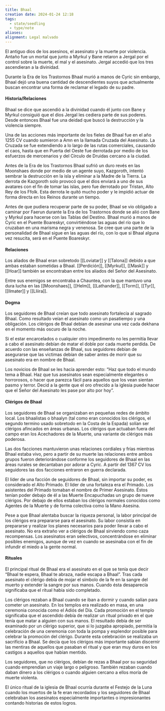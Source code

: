 ```yaml
---
title: Bhaal
creation date: 2024-01-24 12:18
tags:
  - state/seedling
  - type/note
aliases: 
alignment: Legal malvado
---
```

El antiguo dios de los asesinos, el asesinato y la muerte por violencia. Antaño fue un mortal que junto a Myrkul y Bane retaron a Jergal por el control sobre la muerte, el mal y el asesinato. Jergal accedió que los tres ascendieran a la divinidad.

Durante la Era de los Trastornos Bhaal murió a manos de Cyric sin embargo, Bhaal dejó una buena cantidad de descendientes suyos que actualmente buscan encontrar una forma de reclamar el legado de su padre.

#### Historia/Relaciones

Bhaal se dice que ascendió a la divinidad cuando él junto con Bane y Myrkul consiguió que el dios Jergal les cediera parte de sus poderes. Desde entonces Bhaal fue una deidad que buscó la destrucción y la violencia siempre.

Una de las acciones más importante de los fieles de Bhaal fue en el año 1255 CV cuando sumieron a Amn en la llamada Cruzada del Asesinato. La Cruzada se fue extendiendo a lo largo de las rutas comerciales, causando el caos, hasta que en Puerta del Oeste fue derrotada por medio de los esfuerzos de mercenarios y del Círculo de Druidas cercano a la ciudad.

Antes de la Era de los Trastornos Bhaal sufrió un duro revés en las Moonshaes donde por medio de un agente suyo, Kazgoroth, intentó sembrar la destrucción en la isla y eliminar a la Madre de la Tierra. La derrota de Kazgoroth solo provocó que el dios enviará a uno de sus avatares con el fin de tomar las islas, pero fue derrotado por Tristan, Alto Rey de los Ffolk. Esta derrota le quitó mucho poder y le impidió actuar de forma directa en los Reinos durante un tiempo.

Antes de que pudiera recuperar parte de su poder, Bhaal se vio obligado a caminar por Faerun durante la Era de los Trastornos donde se alió con Bane y Myrkul para hacerse con las Tablas del Destino. Bhaal murió a manos de Cyric en el Puente Boareskyr, convirtiéndose las aguas del río que lo cruzaban en una marisma negra y venenosa. Se cree que una parte de la personalidad de Bhaal sigue en las aguas del río, con lo que si Bhaal alguna vez resucita, será en el Puente Boareskyr.
#### Relaciones

Los aliados de Bhaal eran sobretodo [[Loviatar]] y [[Talona]] debido a que ambas estaban sometidas a Bhaal. [[Perdición]], [[Myrkul]], [[Mask]] y [[Hoar]] también se encontraban entre los aliados del Señor del Asesinato.

Entre sus enemigos se encontraba a Chauntea, con la que mantuvo una dura lucha en las [[Moonshaes]], [[Helm]], [[Lathander]], [[Torm]], [[Tyr]], [[Ilmater]] y [[Lliira]].

#### Dogma

Los seguidores de Bhaal creían que todo asesinato fortalecía al sagrado Bhaal. Como resultado veían el asesinato como un pasatiempo y una obligación. Los clérigos de Bhaal debían de asesinar una vez cada dekhana en el momento más oscuro de la noche.

Si el estar encarcelados o cualquier otro impedimento no les permitía llevar a cabo el asesinato debían de matar el doble por cada muerte perdida. De acuerdo con las enseñanzas de Bhaal, sus seguidores debían de asegurarse que las victimas debían de saber antes de morir que su asesinato era en nombre de Bhaal.

Los novicios de Bhaal se les hacía aprender esto: “Haz que todo el mundo tema a Bhaal. Haz que tus asesinatos sean especialmente elegantes o horrorosos, o hacer que parezca fácil para aquellos que los vean sientan pasmo y terror. Decid a la gente que el oro ofrecido a la iglesia puede hacer que el Señor del Asesinato les pase por alto por hoy”.
#### Clérigos de Bhaal

Los seguidores de Bhaal se organizaban en pequeñas redes de ámbito local. Los bhaalistas o bhaalyn (tal como eran conocidos los clérigos, el segundo termino usado sobretodo en la Costa de la Espada) solían ser clérigos afincados en áreas urbanas. Los clérigos que actuaban fuera del campo eran los Acechadores de la Muerte, una variante de clérigos más poderosa.

Las dos facciones mantuvieron unas relaciones cordiales y frías mientras Bhaal estaba vivo, pero a partir de su muerte las relaciones entre ambos grupos fueron deteriorándose conforme los seguidores de Bhaal en las áreas rurales se decantaban por adorar a Cyric. A partir del 1367 CV los seguidores las dos facciones entraron en guerra declarada.

El líder de una facción de seguidores de Bhaal, sin importar su poder, es considerado el Alto Primado. El líder de una fortaleza era el Primado. Los asistentes del Primado tomaban el nombre de Primer Asesinato. Éstos tenían poder debajo de él a las Muerte Encapuchadas un grupo de nueve clérigos. Por debajo de ellos estaban los clérigos normales conocidos como Agentes de la Muerte y de forma colectiva como la Mano Asesina.

Pese a que Bhaal alentaba buscar la riqueza personal, la labor principal de los clérigos era prepararse para el asesinato. Su labor consistía en prepararse y realizar los planes necesarios para poder llevar a cabo el asesinato. No era extraño ver a clérigos de Bhaal sirviendo como caza recompensas. Los asesinatos eran selectivos, concentrándose en eliminar posibles enemigos, aunque de vez en cuando se asesinaba con el fin de infundir el miedo a la gente normal.
#### Rituales

El principal ritual de Bhaal era el asesinato en el que se tenía que decir “Bhaal te espera, Bhaal te abraza, nadie escapa a Bhaal”. Tras cada asesinato el clérigo debía de mojar el símbolo de la fe en la sangre del muerto y extender la sangre por sus manos. Cuando ésta desaparecía significaba que el ritual había sido completado.

Los clérigos rezaban a Bhaal cuando se iban a dormir y cuando salían para cometer un asesinato. En los templos era realizado en masa, en una ceremonia conocida como el Adiós del Día. Cada promoción en el templo significaba que el ascendido debía de realizar un ritual privado en el que tenía que matar a alguien con sus manos. El resultado debía de ser examinado por un clérigo superior, que si lo juzgaba apropiado, permitía la celebración de una ceremonia con toda la pompa y esplendor posible para celebrar la promoción del clérigo. Durante esta celebración se realizaba un sacrificio a Bhaal. Se decía que los clérigos más importante sabían discernir las mentiras de aquellos que pasaban el ritual y que eran muy duros en los castigos a aquellos que habían mentido.

Los seguidores, que no clérigos, debían de rezas a Bhaal por su seguridad cuando emprendían un viaje largo o peligroso. También rezaban cuando daban dinero a los clérigos o cuando alguien cercano a ellos moría de muerte violenta.

El único ritual de la iglesia de Bhaal ocurría durante el Festejo de la Luna cuando los muertos de la fe eran recordados y los seguidores de Bhaal celebraban los asesinatos especialmente importantes o impresionantes contando historias de estos logros.